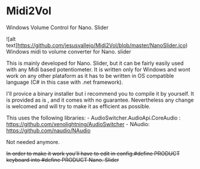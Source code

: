 # Midi2Vol
Windows Volume Control for Nano. Slider

![alt text]https://github.com/jesusvallejo/Midi2Vol/blob/master/NanoSlider.ico)
Windows midi to volume converter for Nano. slider

This is mainly developed for Nano. Slider, but it can be fairly easily used with any Midi based potentiometer. 
It is written only for Windows and wont work on any other plataform as it has to be written in OS compatible language (C# in this case with .net framework).

I'll provice a binary installer but i recommend you to compile it by yourself. 
It is provided as is , and it comes with no guarantee. 
Nevertheless any change is welcomed and will try to make it as efficient as possible.



This uses the following libraries:
           - AudioSwitcher.AudioApi.CoreAudio : https://github.com/xenolightning/AudioSwitcher
           - NAudio: https://github.com/naudio/NAudio

Not needed anymore.

~~In order to make it work you'll have to edit in config.#define PRODUCT keyboard into #define PRODUCT Nano. Slider~~

